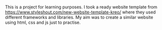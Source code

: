 This is a project for learning purposes. I took a ready website template from https://www.styleshout.com/new-website-template-kreo/ where they used different frameworks and libraries. My aim was to create a similar website using html, css and js just to practise.

